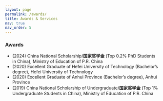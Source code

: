 ```yaml
---
layout: page
permalink: /awards/
title: Awards & Services
nav: true
nav_order: 5
---
```


### Awards
- (2024) China National Scholarship/**国家奖学金** (Top 0.2% PhD Students in China), Ministry of Education of P.R. China
- (2020) Excellent Graduate of Hefei University of Technology (Bachelor’s degree), Hefei University of Technology
- (2020) Excellent Graduate of Anhui Province (Bachelor’s degree), Anhui Province
- (2019) China National Scholarship of Undergraduate/**国家奖学金** (Top 1% Undergraduate Students in China), Ministry of Education of P.R. China
